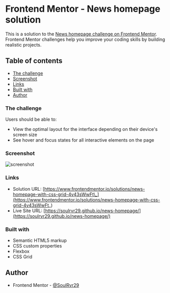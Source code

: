 # Frontend Mentor - News homepage solution

This is a solution to the [News homepage challenge on Frontend Mentor](https://www.frontendmentor.io/challenges/news-homepage-H6SWTa1MFl). Frontend Mentor challenges help you improve your coding skills by building realistic projects.

## Table of contents

- [The challenge](#the-challenge)
- [Screenshot](#screenshot)
- [Links](#links)
- [Built with](#built-with)
- [Author](#author)

### The challenge

Users should be able to:

- View the optimal layout for the interface depending on their device's screen size
- See hover and focus states for all interactive elements on the page

### Screenshot

![screenshot](./screenshot.jpg)

### Links

- Solution URL: [https://www.frontendmentor.io/solutions/news-homepage-with-css-grid-4v43sWwFt\_](https://www.frontendmentor.io/solutions/news-homepage-with-css-grid-4v43sWwFt_)
- Live Site URL: [https://soulrvr29.github.io/news-homepage/](https://soulrvr29.github.io/news-homepage/)

### Built with

- Semantic HTML5 markup
- CSS custom properties
- Flexbox
- CSS Grid

## Author

- Frontend Mentor - [@SoulRvr29](https://www.frontendmentor.io/profile/SoulRvr29)
